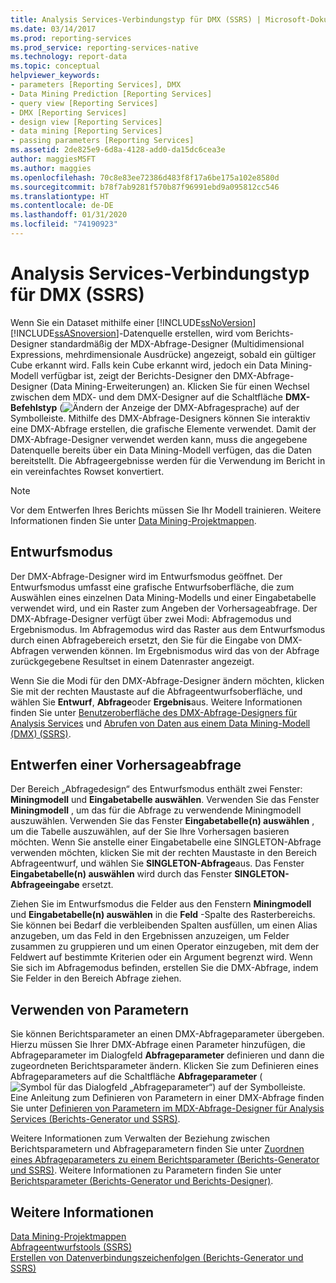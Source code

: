 ```yaml
---
title: Analysis Services-Verbindungstyp für DMX (SSRS) | Microsoft-Dokumentation
ms.date: 03/14/2017
ms.prod: reporting-services
ms.prod_service: reporting-services-native
ms.technology: report-data
ms.topic: conceptual
helpviewer_keywords:
- parameters [Reporting Services], DMX
- Data Mining Prediction [Reporting Services]
- query view [Reporting Services]
- DMX [Reporting Services]
- design view [Reporting Services]
- data mining [Reporting Services]
- passing parameters [Reporting Services]
ms.assetid: 2de825e9-6d8a-4128-add0-da15dc6cea3e
author: maggiesMSFT
ms.author: maggies
ms.openlocfilehash: 70c8e83ee72386d483f8f17a6be175a102e8580d
ms.sourcegitcommit: b78f7ab9281f570b87f96991ebd9a095812cc546
ms.translationtype: HT
ms.contentlocale: de-DE
ms.lasthandoff: 01/31/2020
ms.locfileid: "74190923"
---
```

# <a name="analysis-services-connection-type-for-dmx-ssrs"></a>Analysis Services-Verbindungstyp für DMX (SSRS)
  Wenn Sie ein Dataset mithilfe einer [!INCLUDE[ssNoVersion](../../includes/ssnoversion-md.md)] [!INCLUDE[ssASnoversion](../../includes/ssasnoversion-md.md)]-Datenquelle erstellen, wird vom Berichts-Designer standardmäßig der MDX-Abfrage-Designer (Multidimensional Expressions, mehrdimensionale Ausdrücke) angezeigt, sobald ein gültiger Cube erkannt wird. Falls kein Cube erkannt wird, jedoch ein Data Mining-Modell verfügbar ist, zeigt der Berichts-Designer den DMX-Abfrage-Designer (Data Mining-Erweiterungen) an. Klicken Sie für einen Wechsel zwischen dem MDX- und dem DMX-Designer auf die Schaltfläche **DMX-Befehlstyp** (![Ändern der Anzeige der DMX-Abfragesprache](../../reporting-services/report-data/media/rsqdicon-commandtypedmx.gif "Zur Ansicht für die DXM-Abfragesprache wechseln")) auf der Symbolleiste. Mithilfe des DMX-Abfrage-Designers können Sie interaktiv eine DMX-Abfrage erstellen, die grafische Elemente verwendet. Damit der DMX-Abfrage-Designer verwendet werden kann, muss die angegebene Datenquelle bereits über ein Data Mining-Modell verfügen, das die Daten bereitstellt. Die Abfrageergebnisse werden für die Verwendung im Bericht in ein vereinfachtes Rowset konvertiert.  
  
> [!NOTE]  
>  Vor dem Entwerfen Ihres Berichts müssen Sie Ihr Modell trainieren. Weitere Informationen finden Sie unter [Data Mining-Projektmappen](https://docs.microsoft.com/analysis-services/data-mining/data-mining-solutions).  
  
## <a name="design-mode"></a>Entwurfsmodus  
 Der DMX-Abfrage-Designer wird im Entwurfsmodus geöffnet. Der Entwurfsmodus umfasst eine grafische Entwurfsoberfläche, die zum Auswählen eines einzelnen Data Mining-Modells und einer Eingabetabelle verwendet wird, und ein Raster zum Angeben der Vorhersageabfrage. Der DMX-Abfrage-Designer verfügt über zwei Modi: Abfragemodus und Ergebnismodus. Im Abfragemodus wird das Raster aus dem Entwurfsmodus durch einen Abfragebereich ersetzt, den Sie für die Eingabe von DMX-Abfragen verwenden können. Im Ergebnismodus wird das von der Abfrage zurückgegebene Resultset in einem Datenraster angezeigt.  
  
 Wenn Sie die Modi für den DMX-Abfrage-Designer ändern möchten, klicken Sie mit der rechten Maustaste auf die Abfrageentwurfsoberfläche, und wählen Sie **Entwurf**, **Abfrage**oder **Ergebnis**aus. Weitere Informationen finden Sie unter [Benutzeroberfläche des DMX-Abfrage-Designers für Analysis Services](../../reporting-services/report-data/analysis-services-dmx-query-designer-user-interface.md) und [Abrufen von Daten aus einem Data Mining-Modell (DMX) (SSRS)](../../reporting-services/report-data/retrieve-data-from-a-data-mining-model-dmx-ssrs.md).  
  
## <a name="designing-a-prediction-query"></a>Entwerfen einer Vorhersageabfrage  
 Der Bereich „Abfragedesign“ des Entwurfsmodus enthält zwei Fenster: **Miningmodell** und **Eingabetabelle auswählen**. Verwenden Sie das Fenster **Miningmodell** , um das für die Abfrage zu verwendende Miningmodell auszuwählen. Verwenden Sie das Fenster **Eingabetabelle(n) auswählen** , um die Tabelle auszuwählen, auf der Sie Ihre Vorhersagen basieren möchten. Wenn Sie anstelle einer Eingabetabelle eine SINGLETON-Abfrage verwenden möchten, klicken Sie mit der rechten Maustaste in den Bereich Abfrageentwurf, und wählen Sie **SINGLETON-Abfrage**aus. Das Fenster **Eingabetabelle(n) auswählen** wird durch das Fenster **SINGLETON-Abfrageeingabe** ersetzt.  
  
 Ziehen Sie im Entwurfsmodus die Felder aus den Fenstern **Miningmodell** und **Eingabetabelle(n) auswählen** in die **Feld** -Spalte des Rasterbereichs. Sie können bei Bedarf die verbleibenden Spalten ausfüllen, um einen Alias anzugeben, um das Feld in den Ergebnissen anzuzeigen, um Felder zusammen zu gruppieren und um einen Operator einzugeben, mit dem der Feldwert auf bestimmte Kriterien oder ein Argument begrenzt wird. Wenn Sie sich im Abfragemodus befinden, erstellen Sie die DMX-Abfrage, indem Sie Felder in den Bereich Abfrage ziehen.  
  
## <a name="using-parameters"></a>Verwenden von Parametern  
 Sie können Berichtsparameter an einen DMX-Abfrageparameter übergeben. Hierzu müssen Sie Ihrer DMX-Abfrage einen Parameter hinzufügen, die Abfrageparameter im Dialogfeld **Abfrageparameter** definieren und dann die zugeordneten Berichtsparameter ändern. Klicken Sie zum Definieren eines Abfrageparameters auf die Schaltfläche **Abfrageparameter** (![Symbol für das Dialogfeld „Abfrageparameter“](../../reporting-services/report-data/media/iconqueryparameter.gif "Symbol für das Dialogfeld „Abfrageparameter“")) auf der Symbolleiste. Eine Anleitung zum Definieren von Parametern in einer DMX-Abfrage finden Sie unter [Definieren von Parametern im MDX-Abfrage-Designer für Analysis Services &#40;Berichts-Generator und SSRS&#41;](../../reporting-services/report-data/define-parameters-in-the-mdx-query-designer-for-analysis-services.md).  
  
 Weitere Informationen zum Verwalten der Beziehung zwischen Berichtsparametern und Abfrageparametern finden Sie unter [Zuordnen eines Abfrageparameters zu einem Berichtsparameter (Berichts-Generator und SSRS)](../../reporting-services/report-data/associate-a-query-parameter-with-a-report-parameter-report-builder-and-ssrs.md). Weitere Informationen zu Parametern finden Sie unter [Berichtsparameter (Berichts-Generator und Berichts-Designer)](../../reporting-services/report-design/report-parameters-report-builder-and-report-designer.md).  
  
## <a name="see-also"></a>Weitere Informationen  
 [Data Mining-Projektmappen](https://docs.microsoft.com/analysis-services/data-mining/data-mining-solutions)   
 [Abfrageentwurfstools &#40;SSRS&#41;](../../reporting-services/report-data/query-design-tools-ssrs.md)   
 [Erstellen von Datenverbindungszeichenfolgen (Berichts-Generator und SSRS)](../../reporting-services/report-data/data-connections-data-sources-and-connection-strings-report-builder-and-ssrs.md)  
  
  
